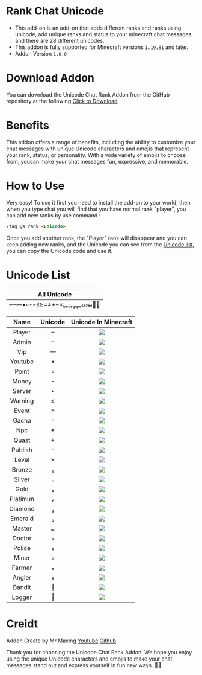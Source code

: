 # Rank Chat Unicode 

* This add-on is an add-on that adds different ranks and ranks using unicode, add unique ranks and status to your minecraft chat messages and there are 28 different unicodes.
* This addon is fully supported for Minecraft versions `1.19.81` and later.
* Addon Version `1.0.0`

# Download Addon
 You can download the Unicode Chat Rank Addon from the GitHub repository at the following [Click to Download](https://github.com/MrMaxing/Chat-Rank-Unicode/archive/refs/heads/main.zip)

# Benefits
 This addon offers a range of benefits, including the ability to customize your chat messages with unique Unicode characters and emojis that represent your rank, status, or personality. With a wide variety of emojis to choose from, youcan make your chat messages fun, expressive, and memorable. 

# How to Use
 Very easy! To use it first you need to install the add-on to your world, then when you type chat you will find that you have normal rank "player", you can add new ranks by use command :
```md
/tag @s rank:<unicode>
```
Once you add another rank, the "Player" rank will disappear and you can keep adding new ranks, and the Unicode you can see from the [Unicode list](https://github.com/MrMaxing/Chat-Rank-Unicode#unicode-list), you can copy the Unicode code and use it.

# Unicode List

| All Unicode |
|:-----------:|
|  |

| Name | Unicode | Unicode In Minecraft |
|:-----------:|:------------:|:------------:|
| Player |  | ![](https://github.com/MrMaxing/Add-Ons-Download/blob/main/Rank%20Chat%20Unicode/.Picture/Unicode_03.gif) |
| Admin |  | ![](https://github.com/MrMaxing/Add-Ons-Download/blob/main/Rank%20Chat%20Unicode/.Picture/Unicode_04.gif) |
| Vip |  | ![](https://github.com/MrMaxing/Add-Ons-Download/blob/main/Rank%20Chat%20Unicode/.Picture/Unicode_05.gif) |
| Youtube |  | ![](https://github.com/MrMaxing/Add-Ons-Download/blob/main/Rank%20Chat%20Unicode/.Picture/Unicode_06.gif) |
| Point |  | ![](https://github.com/MrMaxing/Add-Ons-Download/blob/main/Rank%20Chat%20Unicode/.Picture/Unicode_07.gif) |
| Money |  | ![](https://github.com/MrMaxing/Add-Ons-Download/blob/main/Rank%20Chat%20Unicode/.Picture/Unicode_08.gif) |
| Server |  | ![](https://github.com/MrMaxing/Add-Ons-Download/blob/main/Rank%20Chat%20Unicode/.Picture/Unicode_09.gif) |
| Warning |  | ![](https://github.com/MrMaxing/Add-Ons-Download/blob/main/Rank%20Chat%20Unicode/.Picture/Unicode_10.gif) |
| Event |  | ![](https://github.com/MrMaxing/Add-Ons-Download/blob/main/Rank%20Chat%20Unicode/.Picture/Unicode_11.gif) |
| Gacha |  | ![](https://github.com/MrMaxing/Add-Ons-Download/blob/main/Rank%20Chat%20Unicode/.Picture/Unicode_12.gif) |
| Npc |  | ![](https://github.com/MrMaxing/Add-Ons-Download/blob/main/Rank%20Chat%20Unicode/.Picture/Unicode_13.gif) |
| Quast |  | ![](https://github.com/MrMaxing/Add-Ons-Download/blob/main/Rank%20Chat%20Unicode/.Picture/Unicode_14.gif) |
| Publish |  | ![](https://github.com/MrMaxing/Add-Ons-Download/blob/main/Rank%20Chat%20Unicode/.Picture/Unicode_15.gif) |
| Level |  | ![](https://github.com/MrMaxing/Add-Ons-Download/blob/main/Rank%20Chat%20Unicode/.Picture/Unicode_16.gif) |
| Bronze |  | ![](https://github.com/MrMaxing/Add-Ons-Download/blob/main/Rank%20Chat%20Unicode/.Picture/Unicode_17.gif) |
| Silver |  | ![](https://github.com/MrMaxing/Add-Ons-Download/blob/main/Rank%20Chat%20Unicode/.Picture/Unicode_18.gif) |
| Gold |  | ![](https://github.com/MrMaxing/Add-Ons-Download/blob/main/Rank%20Chat%20Unicode/.Picture/Unicode_19.gif) |
| Platimun |  | ![](https://github.com/MrMaxing/Add-Ons-Download/blob/main/Rank%20Chat%20Unicode/.Picture/Unicode_20.gif) |
| Diamond |  | ![](https://github.com/MrMaxing/Add-Ons-Download/blob/main/Rank%20Chat%20Unicode/.Picture/Unicode_21.gif) |
| Emerald |  | ![](https://github.com/MrMaxing/Add-Ons-Download/blob/main/Rank%20Chat%20Unicode/.Picture/Unicode_22.gif) |
| Master |  | ![](https://github.com/MrMaxing/Add-Ons-Download/blob/main/Rank%20Chat%20Unicode/.Picture/Unicode_23.gif) |
| Doctor |  | ![](https://github.com/MrMaxing/Add-Ons-Download/blob/main/Rank%20Chat%20Unicode/.Picture/Unicode_24.gif) |
| Police |  | ![](https://github.com/MrMaxing/Add-Ons-Download/blob/main/Rank%20Chat%20Unicode/.Picture/Unicode_25.gif) |
| Miner |  | ![](https://github.com/MrMaxing/Add-Ons-Download/blob/main/Rank%20Chat%20Unicode/.Picture/Unicode_26.gif) |
| Farmer |  | ![](https://github.com/MrMaxing/Add-Ons-Download/blob/main/Rank%20Chat%20Unicode/.Picture/Unicode_27.gif) |
| Angler |  | ![](https://github.com/MrMaxing/Add-Ons-Download/blob/main/Rank%20Chat%20Unicode/.Picture/Unicode_28.gif) |
| Bandit |  | ![](https://github.com/MrMaxing/Add-Ons-Download/blob/main/Rank%20Chat%20Unicode/.Picture/Unicode_29.gif) |
| Logger |  | ![](https://github.com/MrMaxing/Add-Ons-Download/blob/main/Rank%20Chat%20Unicode/.Picture/Unicode_30.gif) |

# Creidt

Addon Create by Mr Maxing 
[Youtube](https://www.youtube.com/@MrMaxing)
[Github](https://github.com/MrMaxing)

 Thank you for choosing the Unicode Chat Rank Addon! We hope you enjoy using the unique Unicode characters and emojis to make your chat messages stand out and express yourself in fun new ways. 💫👏
